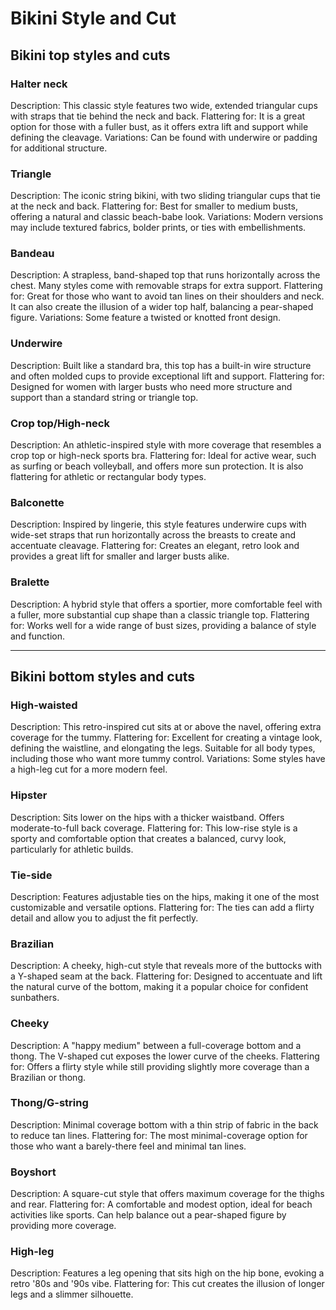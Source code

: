 # Bikini Style and Cut

## Bikini top styles and cuts
### Halter neck
Description: This classic style features two wide, extended triangular cups with straps that tie behind the neck and back.
Flattering for: It is a great option for those with a fuller bust, as it offers extra lift and support while defining the cleavage.
Variations: Can be found with underwire or padding for additional structure. 

### Triangle
Description: The iconic string bikini, with two sliding triangular cups that tie at the neck and back.
Flattering for: Best for smaller to medium busts, offering a natural and classic beach-babe look.
Variations: Modern versions may include textured fabrics, bolder prints, or ties with embellishments. 

### Bandeau
Description: A strapless, band-shaped top that runs horizontally across the chest. Many styles come with removable straps for extra support.
Flattering for: Great for those who want to avoid tan lines on their shoulders and neck. It can also create the illusion of a wider top half, balancing a pear-shaped figure.
Variations: Some feature a twisted or knotted front design. 

### Underwire
Description: Built like a standard bra, this top has a built-in wire structure and often molded cups to provide exceptional lift and support.
Flattering for: Designed for women with larger busts who need more structure and support than a standard string or triangle top. 

### Crop top/High-neck
Description: An athletic-inspired style with more coverage that resembles a crop top or high-neck sports bra.
Flattering for: Ideal for active wear, such as surfing or beach volleyball, and offers more sun protection. It is also flattering for athletic or rectangular body types. 

### Balconette
Description: Inspired by lingerie, this style features underwire cups with wide-set straps that run horizontally across the breasts to create and accentuate cleavage.
Flattering for: Creates an elegant, retro look and provides a great lift for smaller and larger busts alike. 

### Bralette
Description: A hybrid style that offers a sportier, more comfortable feel with a fuller, more substantial cup shape than a classic triangle top.
Flattering for: Works well for a wide range of bust sizes, providing a balance of style and function. 

---
## Bikini bottom styles and cuts

### High-waisted
Description: This retro-inspired cut sits at or above the navel, offering extra coverage for the tummy.
Flattering for: Excellent for creating a vintage look, defining the waistline, and elongating the legs. Suitable for all body types, including those who want more tummy control.
Variations: Some styles have a high-leg cut for a more modern feel. 

### Hipster
Description: Sits lower on the hips with a thicker waistband. Offers moderate-to-full back coverage.
Flattering for: This low-rise style is a sporty and comfortable option that creates a balanced, curvy look, particularly for athletic builds. 

### Tie-side
Description: Features adjustable ties on the hips, making it one of the most customizable and versatile options.
Flattering for: The ties can add a flirty detail and allow you to adjust the fit perfectly. 

### Brazilian
Description: A cheeky, high-cut style that reveals more of the buttocks with a Y-shaped seam at the back.
Flattering for: Designed to accentuate and lift the natural curve of the bottom, making it a popular choice for confident sunbathers. 

### Cheeky
Description: A "happy medium" between a full-coverage bottom and a thong. The V-shaped cut exposes the lower curve of the cheeks.
Flattering for: Offers a flirty style while still providing slightly more coverage than a Brazilian or thong. 

### Thong/G-string
Description: Minimal coverage bottom with a thin strip of fabric in the back to reduce tan lines.
Flattering for: The most minimal-coverage option for those who want a barely-there feel and minimal tan lines. 

### Boyshort
Description: A square-cut style that offers maximum coverage for the thighs and rear.
Flattering for: A comfortable and modest option, ideal for beach activities like sports. Can help balance out a pear-shaped figure by providing more coverage. 

### High-leg
Description: Features a leg opening that sits high on the hip bone, evoking a retro '80s and '90s vibe.
Flattering for: This cut creates the illusion of longer legs and a slimmer silhouette. 
